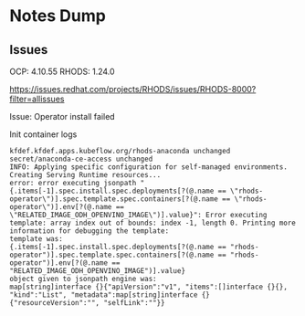 # Notes Dump

## Issues

OCP: 4.10.55
RHODS: 1.24.0

https://issues.redhat.com/projects/RHODS/issues/RHODS-8000?filter=allissues

Issue: Operator install failed

Init container logs

```
kfdef.kfdef.apps.kubeflow.org/rhods-anaconda unchanged
secret/anaconda-ce-access unchanged
INFO: Applying specific configuration for self-managed environments.
Creating Serving Runtime resources...
error: error executing jsonpath "{.items[-1].spec.install.spec.deployments[?(@.name == \"rhods-operator\")].spec.template.spec.containers[?(@.name == \"rhods-operator\")].env[?(@.name == \"RELATED_IMAGE_ODH_OPENVINO_IMAGE\")].value}": Error executing template: array index out of bounds: index -1, length 0. Printing more information for debugging the template:
template was:
{.items[-1].spec.install.spec.deployments[?(@.name == "rhods-operator")].spec.template.spec.containers[?(@.name == "rhods-operator")].env[?(@.name == "RELATED_IMAGE_ODH_OPENVINO_IMAGE")].value}
object given to jsonpath engine was:
map[string]interface {}{"apiVersion":"v1", "items":[]interface {}{}, "kind":"List", "metadata":map[string]interface {}{"resourceVersion":"", "selfLink":""}}
```
